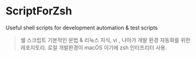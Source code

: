 # ScriptForZsh
Useful shell scripts for development automation &amp; test scripts

> 쉘 스크립트 기본적인 문법 & 리눅스 지식, vi , 나아가 개발 환경 자동화를 위한 레포지토리.
> 로컬 개발환경이 macOS 이기에 zsh 인터프리터 사용.
